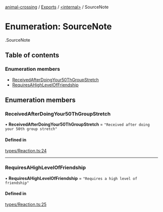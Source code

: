 [animal-crossing](../README.md) / [Exports](../modules.md) / [<internal\>](../modules/internal_.md) / SourceNote

# Enumeration: SourceNote

[<internal>](../modules/internal_.md).SourceNote

## Table of contents

### Enumeration members

- [ReceivedAfterDoingYour50ThGroupStretch](internal_.SourceNote.md#receivedafterdoingyour50thgroupstretch)
- [RequiresAHighLevelOfFriendship](internal_.SourceNote.md#requiresahighleveloffriendship)

## Enumeration members

### ReceivedAfterDoingYour50ThGroupStretch

• **ReceivedAfterDoingYour50ThGroupStretch** = `"Received after doing your 50th group stretch"`

#### Defined in

[types/Reaction.ts:24](https://github.com/Norviah/animal-crossing/blob/4d5e5b0/module/types/Reaction.ts#L24)

___

### RequiresAHighLevelOfFriendship

• **RequiresAHighLevelOfFriendship** = `"Requires a high level of friendship"`

#### Defined in

[types/Reaction.ts:25](https://github.com/Norviah/animal-crossing/blob/4d5e5b0/module/types/Reaction.ts#L25)
